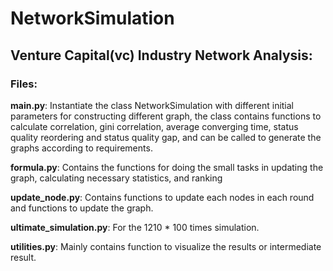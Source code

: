 # NetworkSimulation

## Venture Capital(vc) Industry Network Analysis:

### Files:

**main.py**: Instantiate the class NetworkSimulation with different initial parameters for constructing different graph, 
the class contains functions to calculate correlation, gini correlation, average converging time, status quality reordering
and status quality gap, and can be called to generate the graphs according to requirements.

**formula.py**: Contains the functions for doing the small tasks in updating the graph, calculating necessary statistics, and ranking

**update_node.py**: Contains functions to update each nodes in each round and functions to update the graph.

**ultimate_simulation.py**: For the 1210 * 100 times simulation.

**utilities.py**: Mainly contains function to visualize the results or intermediate result.
